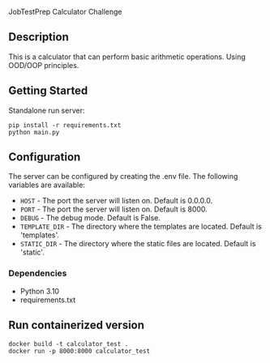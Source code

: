 JobTestPrep Calculator Challenge

## Description
This is a calculator that can perform basic arithmetic operations.
Using OOD/OOP principles.
## Getting Started
Standalone run server:
```commandline
pip install -r requirements.txt
python main.py
```
## Configuration
The server can be configured by creating the .env file.
The following variables are available:
* `HOST` - The port the server will listen on. Default is 0.0.0.0.
* `PORT` - The port the server will listen on. Default is 8000.
* `DEBUG` - The debug mode. Default is False.
* `TEMPLATE_DIR` - The directory where the templates are located. Default is 'templates'.
* `STATIC_DIR` - The directory where the static files are located. Default is 'static'.
### Dependencies
* Python 3.10
* requirements.txt
## Run containerized version
```commandline
docker build -t calculator_test . 
docker run -p 8000:8000 calculator_test
```